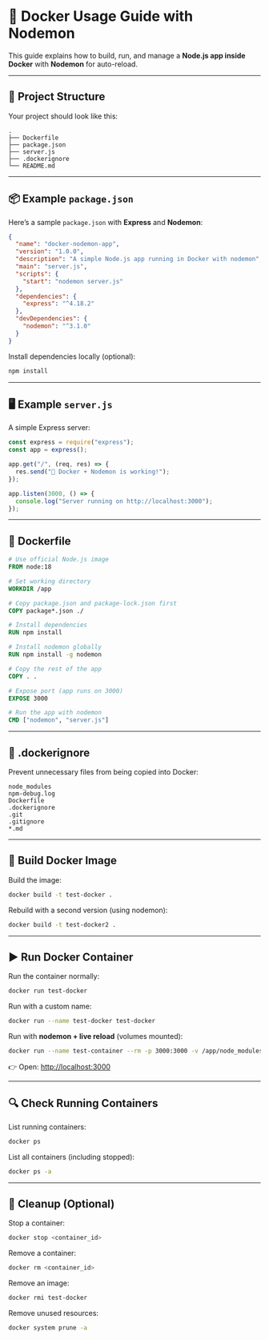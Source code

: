 # 🚀 Docker Usage Guide with Nodemon

This guide explains how to build, run, and manage a **Node.js app inside Docker** with **Nodemon** for auto-reload.

---

## 📂 Project Structure

Your project should look like this:

```
.
├── Dockerfile
├── package.json
├── server.js
├── .dockerignore
└── README.md
```

---

## 📦 Example `package.json`

Here’s a sample `package.json` with **Express** and **Nodemon**:

```json
{
  "name": "docker-nodemon-app",
  "version": "1.0.0",
  "description": "A simple Node.js app running in Docker with nodemon",
  "main": "server.js",
  "scripts": {
    "start": "nodemon server.js"
  },
  "dependencies": {
    "express": "^4.18.2"
  },
  "devDependencies": {
    "nodemon": "^3.1.0"
  }
}
```

Install dependencies locally (optional):

```bash
npm install
```

---

## 🖥 Example `server.js`

A simple Express server:

```js
const express = require("express");
const app = express();

app.get("/", (req, res) => {
  res.send("🚀 Docker + Nodemon is working!");
});

app.listen(3000, () => {
  console.log("Server running on http://localhost:3000");
});
```

---

## 🐳 Dockerfile

```dockerfile
# Use official Node.js image
FROM node:18

# Set working directory
WORKDIR /app

# Copy package.json and package-lock.json first
COPY package*.json ./

# Install dependencies
RUN npm install

# Install nodemon globally
RUN npm install -g nodemon

# Copy the rest of the app
COPY . .

# Expose port (app runs on 3000)
EXPOSE 3000

# Run the app with nodemon
CMD ["nodemon", "server.js"]
```

---

## 🚫 .dockerignore

Prevent unnecessary files from being copied into Docker:

```
node_modules
npm-debug.log
Dockerfile
.dockerignore
.git
.gitignore
*.md
```

---

## 🐳 Build Docker Image

Build the image:

```bash
docker build -t test-docker .
```

Rebuild with a second version (using nodemon):

```bash
docker build -t test-docker2 .
```

---

## ▶️ Run Docker Container

Run the container normally:

```bash
docker run test-docker
```

Run with a custom name:

```bash
docker run --name test-docker test-docker
```

Run with **nodemon + live reload** (volumes mounted):

```bash
docker run --name test-container --rm -p 3000:3000 -v /app/node_modules -v ${PWD}:/app test-docker2
```

👉 Open: [http://localhost:3000](http://localhost:3000)

---

## 🔍 Check Running Containers

List running containers:

```bash
docker ps
```

List all containers (including stopped):

```bash
docker ps -a
```

---

## 🧹 Cleanup (Optional)

Stop a container:

```bash
docker stop <container_id>
```

Remove a container:

```bash
docker rm <container_id>
```

Remove an image:

```bash
docker rmi test-docker
```

Remove unused resources:

```bash
docker system prune -a
```
